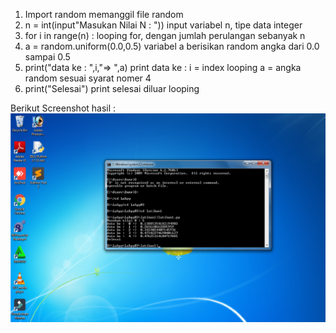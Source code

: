 1. Import random memanggil file random
2. n = int(input"Masukan Nilai N : ")) input variabel n, tipe data integer
3. for i in range(n) : looping for, dengan jumlah perulangan sebanyak n
4. a = random.uniform(0.0,0.5) variabel a berisikan random angka dari 0.0 sampai 0.5
5. print("data ke : ",i,"=> ",a) print data ke : i = index looping a = angka random sesuai syarat nomer 4
6. print("Selesai") print selesai diluar looping

Berikut Screenshot hasil :
![alt text](https://github.com/Ranggaadam/Labpy03/blob/master/latihan1/Screenshot%20Latihan%201.png)
